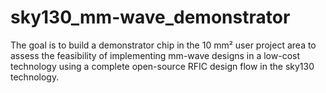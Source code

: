 # sky130_mm-wave_demonstrator
The goal is to build a demonstrator chip in the 10 mm² user project area to assess the feasibility of implementing mm-wave designs in a low-cost technology using a complete open-source RFIC design flow in the sky130 technology.
